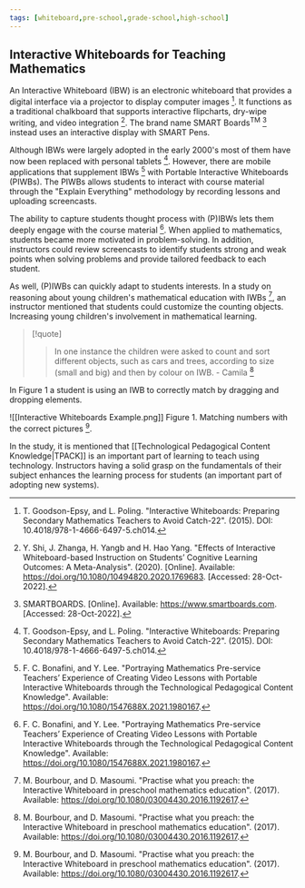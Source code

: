 ```yaml
---
tags: [whiteboard,pre-school,grade-school,high-school]
---
```


## Interactive Whiteboards for Teaching Mathematics

An Interactive Whiteboard (IBW) is an electronic whiteboard that provides a digital interface via a projector to display computer images [^1]. It functions as a traditional chalkboard that supports interactive flipcharts, dry-wipe writing, and video integration [^2]. The brand name SMART Boards$^{\text{TM}}$ [^3] instead uses an interactive display with SMART Pens. 

Although IBWs were largely adopted in the early 2000's most of them have now been replaced with personal tablets [^1]. However, there are mobile applications that supplement IBWs [^4] with Portable Interactive Whiteboards (PIWBs). The PIWBs allows students to interact with course material through the "Explain Everything" methodology by recording lessons and uploading screencasts. 

The ability to capture students thought process with (P)IBWs lets them deeply engage with the course material [^4]. When applied to mathematics, students became more motivated in problem-solving. In addition, instructors could review screencasts to identify students strong and weak points when solving problems and provide tailored feedback to each student.

As well, (P)IWBs can quickly adapt to students interests. In a study on reasoning about young children's mathematical education with IWBs [^5], an instructor mentioned that students could customize the counting objects. Increasing young children's involvement in mathematical learning.

> [!quote] 
> > In one instance the children were asked to count and sort different objects, such as cars and trees, according to size (small and big) and then by colour on IWB. - Camila [^5]

In Figure 1 a student is using an IWB to correctly match by dragging and dropping elements. 

![[Interactive Whiteboards Example.png]]
Figure 1. Matching numbers with the correct pictures [^5].

In the study, it is mentioned that [[Technological Pedagogical Content Knowledge|TPACK]] is an important part of learning to teach using technology. Instructors having a solid grasp on the fundamentals of their subject enhances the learning process for students (an important part of adopting new systems).

[^1]: T. Goodson-Epsy, and L. Poling. "Interactive Whiteboards: Preparing Secondary Mathematics Teachers to Avoid Catch-22". (2015). DOI: 10.4018/978-1-4666-6497-5.ch014.
[^2]: Y. Shi, J. Zhanga, H. Yangb and H. Hao Yang. "Effects of Interactive Whiteboard-based Instruction on Students’ Cognitive Learning Outcomes: A Meta-Analysis". (2020). \[Online\]. Available: https://doi.org/10.1080/10494820.2020.1769683. \[Accessed: 28-Oct-2022\].
[^3]: SMARTBOARDS. \[Online\]. Available: https://www.smartboards.com. \[Accessed: 28-Oct-2022\].
[^4]: F. C. Bonafini, and Y. Lee. "Portraying Mathematics Pre-service Teachers’ Experience of Creating Video Lessons with Portable Interactive Whiteboards through the Technological Pedagogical Content Knowledge". Available: https://doi.org/10.1080/1547688X.2021.1980167.
[^5]: M. Bourbour, and D. Masoumi. "Practise what you preach: the Interactive Whiteboard in preschool mathematics education". (2017). Available: https://doi.org/10.1080/03004430.2016.1192617.